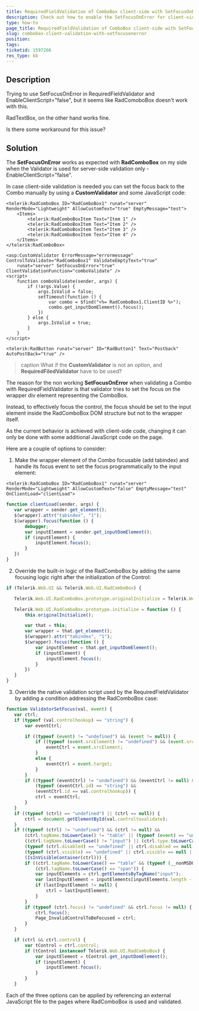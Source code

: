 ```yaml
---
title: RequiredFieldValidation of ComboBox client-side with SetFocusOnError
description: Check out how to enable the SetFocusOnError for client-side validation of RadComboBox
type: how-to
page_title: RequiredFieldValidation of ComboBox client-side with SetFocusOnError
slug: combobox-client-validation-with-setfocusonerror
position: 
tags: 
ticketid: 1597266
res_type: kb
---
```


## Description

Trying to use SetFocusOnError in RequiredFieldValidator and EnableClientScript="false", but it seems like RadComoboBox doesn't work with this.

RadTextBox, on the other hand works fine.

Is there some workaround for this issue?

## Solution

The **SetFocusOnError** works as expected with **RadComboBox** on my side when the Validator is used for server-side validation only - EnableClientScript="false".

In case client-side validation is needed you can set the focus back to the Combo manually by using a **CustomValidator** and some JavaScript code:

````ASPX
<telerik:RadComboBox ID="RadComboBox1" runat="server" RenderMode="Lightweight" AllowCustomText="true" EmptyMessage="test">
    <Items>
        <telerik:RadComboBoxItem Text="Item 1" />
        <telerik:RadComboBoxItem Text="Item 2" />
        <telerik:RadComboBoxItem Text="Item 3" />
        <telerik:RadComboBoxItem Text="Item 4" />
    </Items>
</telerik:RadComboBox>

<asp:CustomValidator ErrorMessage="errormessage" ControlToValidate="RadComboBox1" ValidateEmptyText="true"
    runat="server" SetFocusOnError="true" ClientValidationFunction="comboValidate" />
<script>
    function comboValidate(sender, args) {
        if (!args.Value) {
            args.IsValid = false;
            setTimeout(function () {
                var combo = $find("<%= RadComboBox1.ClientID %>");
                combo.get_inputDomElement().focus();
            })
        } else {
            args.IsValid = true;
        }
    }
</script>

<telerik:RadButton runat="server" ID="RadButton1" Text="Postback" AutoPostBack="true" />
````

>caption What if the **CustomValidator** is not an option, and **RequiredFiledValidator** have to be used?

The reason for the non working **SetFocusOnError** when validating a Combo with RequiredFieldValidator is that validator tries to set the focus on the wrapper div element representing the ComboBox.

Instead, to effectively focus the control, the focus should be set to the input element inside the RadComboBox DOM structure but not to the wrapper itself.

As the current behavior is achieved with client-side code, changing it can only be done with some additional JavaScript code on the page.

Here are a couple of options to consider:

1. Make the wrapper element of the Combo focusable (add tabindex) and handle its focus event to set the focus programmatically to the input element:

 ````ASPX
<telerik:RadComboBox ID="RadComboBox1" runat="server" RenderMode="Lightweight" AllowCustomText="false" EmptyMessage="test" OnClientLoad="clientLoad">
````

 ````JavaScript
function clientLoad(sender, args) {
    var wrapper = sender.get_element();
    $(wrapper).attr("tabindex", "1");
    $(wrapper).focus(function () {
        debugger;
        var inputElement = sender.get_inputDomElement();
        if (inputElement) {
            inputElement.focus();
        }
    })
}
````

2. Override the built-in logic of the RadComboBox by adding the same focusing logic right after the initialization of the Control:

 ````JavaScript
if (Telerik.Web.UI && Telerik.Web.UI.RadComboBox) {

    Telerik.Web.UI.RadComboBox.prototype.originalInitialize = Telerik.Web.UI.RadComboBox.prototype.initialize;

    Telerik.Web.UI.RadComboBox.prototype.initialize = function () {
        this.originalInitialize();

        var that = this;
        var wrapper = that.get_element();
        $(wrapper).attr("tabindex", "1");
        $(wrapper).focus(function () {
            var inputElement = that.get_inputDomElement();
            if (inputElement) {
                inputElement.focus();
            }
        })
    }
}
````

3. Override the native validation script used by the RequiredFieldValidator by adding a condition addressing the RadComboBox case:

 ````JavaScript
function ValidatorSetFocus(val, event) {
    var ctrl;
    if (typeof (val.controlhookup) == "string") {
        var eventCtrl;

        if ((typeof (event) != "undefined") && (event != null)) {
            if ((typeof (event.srcElement) != "undefined") && (event.srcElement != null)) {
                eventCtrl = event.srcElement;
            }
            else {
                eventCtrl = event.target;
            }
        }
        if ((typeof (eventCtrl) != "undefined") && (eventCtrl != null) &&
            (typeof (eventCtrl.id) == "string") &&
            (eventCtrl.id == val.controlhookup)) {
            ctrl = eventCtrl;
        }
    }
    if ((typeof (ctrl) == "undefined") || (ctrl == null)) {
        ctrl = document.getElementById(val.controltovalidate);
    }
    if ((typeof (ctrl) != "undefined") && (ctrl != null) &&
        (ctrl.tagName.toLowerCase() != "table" || (typeof (event) == "undefined") || (event == null)) &&
        ((ctrl.tagName.toLowerCase() != "input") || (ctrl.type.toLowerCase() != "hidden")) &&
        (typeof (ctrl.disabled) == "undefined" || ctrl.disabled == null || ctrl.disabled == false) &&
        (typeof (ctrl.visible) == "undefined" || ctrl.visible == null || ctrl.visible != false) &&
        (IsInVisibleContainer(ctrl))) {
        if ((ctrl.tagName.toLowerCase() == "table" && (typeof (__nonMSDOMBrowser) == "undefined" || __nonMSDOMBrowser)) ||
            (ctrl.tagName.toLowerCase() == "span")) {
            var inputElements = ctrl.getElementsByTagName("input");
            var lastInputElement = inputElements[inputElements.length - 1];
            if (lastInputElement != null) {
                ctrl = lastInputElement;
            }
        }
        if (typeof (ctrl.focus) != "undefined" && ctrl.focus != null) {
            ctrl.focus();
            Page_InvalidControlToBeFocused = ctrl;
        }
    }

    if (ctrl && ctrl.control) {
        var tControl = ctrl.control;
        if (tControl instanceof Telerik.Web.UI.RadComboBox) {
            var inputElement = tControl.get_inputDomElement();
            if (inputElement) {
                inputElement.focus();
            }
        }
    }
````

Each of the three options can be applied by referencing an external JavaScript file to the pages where RadComboBox is used and validated.

